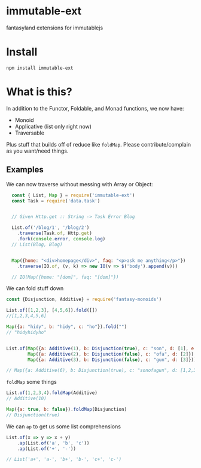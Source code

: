 # immutable-ext
fantasyland extensions for immutablejs

# Install
`npm install immutable-ext`


# What is this?

In addition to the Functor, Foldable, and Monad functions, we now have:
 * Monoid
 * Applicative (list only right now)
 * Traversable

Plus stuff that builds off of reduce like `foldMap`. Please contribute/complain as you want/need things.

## Examples

We can now traverse without messing with Array or Object:

```js
  const { List, Map } = require('immutable-ext')
  const Task = require('data.task')


  // Given Http.get :: String -> Task Error Blog

  List.of('/blog/1', '/blog/2')
    .traverse(Task.of, Http.get)
    .fork(console.error, console.log)
  // List(Blog, Blog)


  Map({home: "<div>homepage</div>", faq: "<p>ask me anything</p>"})
    .traverse(IO.of, (v, k) => new IO(v => $('body').append(v)))

  // IO(Map({home: "[dom]", faq: "[dom]"})
```

We can fold stuff down

```js
const {Disjunction, Additive} = require('fantasy-monoids')

List.of([1,2,3], [4,5,6]).fold([])
//[1,2,3,4,5,6]

Map({a: "hidy", b: "hidy", c: "ho"}).fold("")
// "hidyhidyho"


List.of(Map({a: Additive(1), b: Disjunction(true), c: "son", d: [1], e: 'wut'}),
        Map({a: Additive(2), b: Disjunction(false), c: "ofa", d: [2]}),
        Map({a: Additive(3), b: Disjunction(false), c: "gun", d: [3]})).fold(Map.empty),

// Map({a: Additive(6), b: Disjunction(true), c: "sonofagun", d: [1,2,3], e: 'wut'})))
```

`foldMap` some things

```js
List.of(1,2,3,4).foldMap(Additive)
// Additive(10)

Map({a: true, b: false}).foldMap(Disjunction)
// Disjunction(true)
```

We can `ap` to get us some list comprehensions

```js
List.of(x => y => x + y)
    .ap(List.of('a', 'b', 'c'))
    .ap(List.of('+', '-'))

// List('a+', 'a-', 'b+', 'b-', 'c+', 'c-')
```
